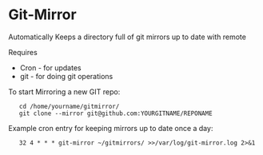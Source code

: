 Git-Mirror
==========

Automatically Keeps a directory full of git mirrors up to date with remote

Requires
   - Cron - for updates
   - git    - for doing git operations

To start Mirroring a new GIT repo:
```
   cd /home/yourname/gitmirror/
   git clone --mirror git@github.com:YOURGITNAME/REPONAME
```

Example cron entry for keeping mirrors up to date once a day:
```cron
   32 4 * * * git-mirror ~/gitmirrors/ >>/var/log/git-mirror.log 2>&1
```

